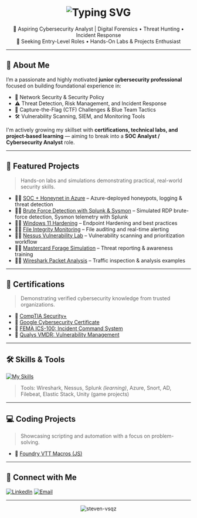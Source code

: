 <h1 align="center">
  <img src="https://readme-typing-svg.herokuapp.com/?font=Righteous&size=35&center=true&vCenter=true&width=500&height=70&duration=3500&lines=Hi+There!+👋;+I'm+Steven+Vasquez!" alt="Typing SVG" />
</h1>

<p align="center">
  🚀 Aspiring Cybersecurity Analyst | Digital Forensics • Threat Hunting • Incident Response  
  <br>
  🎯 Seeking Entry-Level Roles • Hands-On Labs & Projects Enthusiast
</p>

---

## 🧠 About Me

I’m a passionate and highly motivated **junior cybersecurity professional** focused on building foundational experience in:

- 🔐 Network Security & Security Policy
- ⚠️ Threat Detection, Risk Management, and Incident Response
- 🧪 Capture-the-Flag (CTF) Challenges & Blue Team Tactics
- 🛠️ Vulnerability Scanning, SIEM, and Monitoring Tools

I'm actively growing my skillset with **certifications, technical labs, and project-based learning** — aiming to break into a **SOC Analyst / Cybersecurity Analyst** role.

---

## 📂 Featured Projects

> Hands-on labs and simulations demonstrating practical, real-world security skills.

- 👨‍💻 [SOC + Honeynet in Azure](https://github.com/Steven-Vsqz/HoneypotHomeLab) – Azure-deployed honeypots, logging & threat detection
- 🧑‍💻 [Brute Force Detection with Splunk & Sysmon](https://github.com/Steven-Vsqz/Brute-Force-Detection-Lab) – Simulated RDP brute-force detection, Sysmon telemetry with Splunk
- 🧑‍💻 [Windows 11 Hardening](https://github.com/Steven-Vsqz/Windows-11-Hardening-Project/tree/main) – Endpoint Hardening and best practices 
- 👨‍💻 [File Integrity Monitoring](https://github.com/Steven-Vsqz/File-Integrity-Monitoring-Lab/tree/main) – File auditing and real-time alerting
- 👨‍💻 [Nessus Vulnerability Lab](https://github.com/Steven-Vsqz/Nessus-Vulnerability-Project) – Vulnerability scanning and prioritization workflow
- 👨‍💻 [Mastercard Forage Simulation](https://github.com/Steven-Vsqz/Forage-Mastercard-Cybersecurity/tree/main) – Threat reporting & awareness training
- 👨‍💻 [Wireshark Packet Analysis](https://github.com/Steven-Vsqz/Wireshark_Projects/tree/main) – Traffic inspection & analysis examples

---

## 🏅 Certifications

> Demonstrating verified cybersecurity knowledge from trusted organizations.

- 📜 [CompTIA Security+](https://github.com/Steven-Vsqz/CompTIA-Security-/tree/main)
- 📜 [Google Cybersecurity Certificate](https://github.com/Steven-Vsqz/GoogleCybersecrityCertificate)
- 📜 [FEMA ICS-100: Incident Command System](https://github.com/Steven-Vsqz/ICS-100_Cert/tree/main)
- 📜 [Qualys VMDR: Vulnerability Management](https://github.com/Steven-Vsqz/QualysVMDRCertificate/tree/main)

---

## 🛠️ Skills & Tools

[![My Skills](https://skillicons.dev/icons?i=cs,css,html,js,kali,linux,powershell,py,windows)](https://skillicons.dev)

> Tools: Wireshark, Nessus, Splunk *(learning)*, Azure, Snort, AD, Filebeat, Elastic Stack, Unity (game projects)

---

## 💻 Coding Projects

> Showcasing scripting and automation with a focus on problem-solving.

- 🔧 [Foundry VTT Macros (JS)](https://github.com/Steven-Vsqz/Foundry_VTT_Macro_Scripts)

---

## 🤝 Connect with Me

[![LinkedIn](https://img.shields.io/badge/LinkedIn-blue?style=for-the-badge&logo=linkedin&logoColor=white)](www.linkedin.com/in/steven-vsqz)
[![Email](https://img.shields.io/badge/Email-Send_Message-red?style=for-the-badge&logo=gmail&logoColor=white)](mailto:sv71291@gmail.com)

---

<p align="center">
  <img src="https://komarev.com/ghpvc/?username=steven-vsqz&label=Profile%20views&color=0e75b6&style=flat" alt="steven-vsqz" />
</p>
